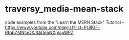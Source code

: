 # traversy_media-mean-stack
code examples from the "Learn the MERN Stack" Tutorial - https://www.youtube.com/playlist?list=PLillGF-RfqbZMNtaOXJQiDebNXjVapWPZ
